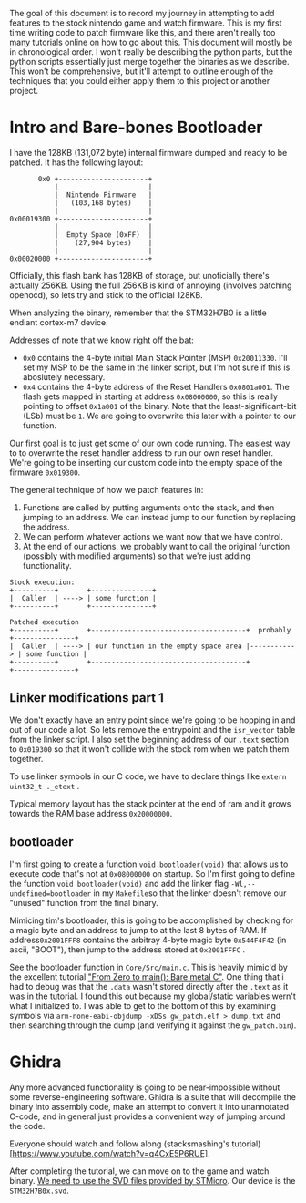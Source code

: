 The goal of this document is to record my journey in attempting to add features to the stock nintendo game and watch firmware. This is my first time writing code to patch firmware like this, and there aren't really too many tutorials online on how to go about this. This document will mostly be in chronological order. I won't really be describing the python parts, but the python scripts essentially just merge together the binaries as we describe. This won't be comprehensive, but it'll attempt to outline enough of the techniques that you could either apply them to this project or another project.



# Intro and Bare-bones Bootloader

I have the 128KB (131,072 byte) internal firmware dumped and ready to be patched. It has the following layout:

```
       0x0 +----------------------+
           |                      |
           |  Nintendo Firmware   |
           |   (103,168 bytes)    |
           |                      |
0x00019300 +----------------------+
           |                      |
           |  Empty Space (0xFF)  |
           |    (27,904 bytes)    |
           |                      |
0x00020000 +----------------------+
```

Officially, this flash bank has 128KB of storage, but unoficially there's actually 256KB. Using the full 256KB is kind of annoying (involves patching openocd), so lets try and stick to the official 128KB.

When analyzing the binary, remember that the STM32H7B0 is a little endiant cortex-m7 device.

Addresses of note that we know right off the bat:

   * `0x0` contains the 4-byte initial Main Stack Pointer (MSP) `0x20011330`. I'll set my MSP to be the same in the linker script, but I'm not sure if this is aboslutely necessary.
   * `0x4` contains the 4-byte address of the Reset Handlers  `0x0801a001`. The flash gets mapped in starting at address `0x08000000`, so this is really pointing to offset `0x1a001` of the binary. Note that the least-significant-bit (LSb) must be `1`. We are going to overwrite this later with  a pointer to our function.

Our first goal is to just get some of our own code running. The easiest way to to overwrite the reset handler address to run our own reset handler. We're going to be inserting our custom code into the empty space of the firmware `0x019300`. 



The general technique of how we patch features in:

1. Functions are called by putting arguments onto the stack, and then jumping to an address. We can instead jump to our function by replacing the address.
2. We can perform whatever actions we want now that we have control.
3. At the end of our actions, we probably want to call the original function (possibly with modified arguments) so that we're just adding functionality.

```
Stock execution:
+----------+       +---------------+
|  Caller  | ----> | some function |
+----------+       +---------------+

Patched execution
+----------+       +--------------------------------------+  probably   +---------------+
|  Caller  | ----> | our function in the empty space area |-----------> | some function |
+----------+       +--------------------------------------+             +---------------+
```



## Linker modifications part 1

We don't exactly have an entry point since we're going to be hopping in and out of our code a lot. So lets remove the entrypoint and the `isr_vector` table from the linker script. I also set the beginning address of our `.text` section to `0x019300` so that it won't collide with the stock rom when we patch them together.

To use linker symbols in our C code, we have to declare things like `extern  uint32_t ._etext` .

Typical memory layout has the stack pointer at the end of ram and it grows towards the RAM base address `0x20000000`.

## bootloader

I'm first going to create a function `void bootloader(void)` that allows us to execute code that's not at `0x08000000` on startup. So I'm first going to define the function `void bootloader(void)` and add the linker flag `-Wl,--undefined=bootloader` in my `Makefile`so that the linker doesn't remove our "unused" function from the final binary.

Mimicing tim's bootloader, this is going to be accomplished by checking for a magic byte and an address to jump to at the last 8 bytes of RAM. If address`0x2001FFF8` contains the arbitray 4-byte magic byte `0x544F4F42` (in ascii, "BOOT"), then jump to the address stored at `0x2001FFFC` .

See the bootloader function in `Core/Src/main.c`. This is heavily mimic'd by the excellent tutorial ["From Zero to main(): Bare metal C"](https://interrupt.memfault.com/blog/zero-to-main-1l.). One thing that i had to debug was that the `.data` wasn't stored directly after the `.text` as it was in the tutorial. I found this out because my global/static variables wern't what I initialized to. I was able to get to the bottom of this by examining symbols via `arm-none-eabi-objdump -xDSs gw_patch.elf > dump.txt` and then searching through the dump (and verifying it against the `gw_patch.bin`).

# Ghidra

Any more advanced functionality is going to be near-impossible without some reverse-engineering software. Ghidra is a suite that will decompile the binary into assembly code, make an attempt to convert it into unannotated C-code, and in general just provides a convenient way of jumping around the code.

Everyone should watch and follow along (stacksmashing's tutorial)[https://www.youtube.com/watch?v=q4CxE5P6RUE].

After completing the tutorial, we can move on to the game and watch binary. [We need to use the SVD files provided by STMicro](https://www.st.com/resource/en/svd/stm32h7_svd.zip). Our device is the `STM32H7B0x.svd`.